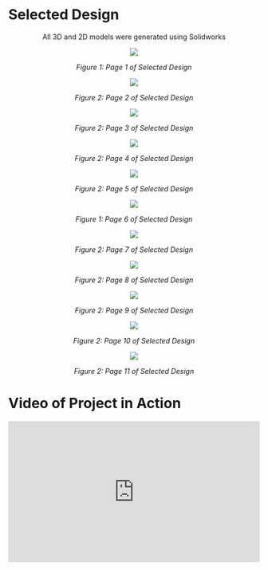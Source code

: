 # Selected Design
<p align="center">
All 3D and 2D models were generated using Solidworks
</p>

<p align="center">
  <img src = "https://github.com/Team207-S2024/team207-s2024/assets/156377035/cac55455-5e03-49a4-bee5-17ac9067fc36" />
</p>

<p align="center">
  <i>Figure 1: Page 1 of Selected Design</i>
</p>

<p align="center">
  <img src = "https://github.com/Team207-S2024/team207-s2024/assets/156377035/209a6e18-2192-411b-b8c4-d67d4bf23e42"/>
</p>

<p align="center">
  <i>Figure 2: Page 2 of Selected Design</i>
</p>

<p align="center">
  <img src = "https://github.com/Team207-S2024/team207-s2024/assets/156377035/7fc79195-d0d1-4ed2-bed2-7350cc2aeb9b"/>
</p>

<p align="center">
  <i>Figure 2: Page 3 of Selected Design</i>
</p>

<p align="center">
  <img src = "https://github.com/Team207-S2024/team207-s2024/assets/156377035/5eb9722c-eb72-4aa9-8aa1-6a43cb6b72af"/>
</p>

<p align="center">
  <i>Figure 2: Page 4 of Selected Design</i>
</p>

<p align="center">
  <img src = "https://github.com/Team207-S2024/team207-s2024/assets/156377035/1d494571-6cde-4d90-b153-06a7cbffc560"/>
</p>

<p align="center">
  <i>Figure 2: Page 5 of Selected Design</i>
</p>

<p align="center">
  <img src = "https://github.com/Team207-S2024/team207-s2024/assets/156377035/365c6ad7-0fc6-4e6c-9793-89dee38d205b" />
</p>

<p align="center">
  <i>Figure 1: Page 6 of Selected Design</i>
</p>

<p align="center">
  <img src = "https://github.com/Team207-S2024/team207-s2024/assets/156377035/ed402e43-e6ce-48a5-8939-02a1d4dc2419"/>
</p>

<p align="center">
  <i>Figure 2: Page 7 of Selected Design</i>
</p>

<p align="center">
  <img src = "https://github.com/Team207-S2024/team207-s2024/assets/156377035/aec40f6c-5f92-4b04-95c1-b5d092d36af8"/>
</p>

<p align="center">
  <i>Figure 2: Page 8 of Selected Design</i>
</p>

<p align="center">
  <img src = "https://github.com/Team207-S2024/team207-s2024/assets/156377035/408f87c2-d484-42a3-8671-b3afa850abe5"/>
</p>

<p align="center">
  <i>Figure 2: Page 9 of Selected Design</i>
</p>

<p align="center">
  <img src = "https://github.com/Team207-S2024/team207-s2024/assets/156377035/8b828a0c-02ef-4a6c-9479-6d6dd26ee552"/>
</p>

<p align="center">
  <i>Figure 2: Page 10 of Selected Design</i>
</p>

<p align="center">
  <img src = "https://github.com/Team207-S2024/team207-s2024/assets/156377035/765db9f6-8337-4bac-b25f-935b76add4b0"/>
</p>

<p align="center">
  <i>Figure 2: Page 11 of Selected Design</i>
</p>



# Video of Project in Action


<div class="embed-container">
<iframe width="560" height="315" src="https://www.youtube.com/embed/AGAKjpmc-Ck?si=usMTWPXO7_qgTkfR" title="YouTube video player" frameborder="0" allow="accelerometer; autoplay; clipboard-write; encrypted-media; gyroscope; picture-in-picture; web-share" allowfullscreen></iframe>
</div>
<style>
.embed-container {
  position: relative;
  padding-bottom: 56.25%;
  height: 0;
  overflow: hidden;
  max-width: 100%;
}
.embed-container iframe,
.embed-container object,
.embed-container embed {
  position: absolute;
  top: 0;
  left: 0;
  width: 100%;
  height: 100%;
}
</style>
